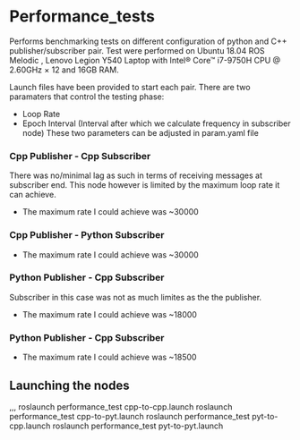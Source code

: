 # Performance_tests
Performs benchmarking tests on different configuration of python and C++ publisher/subscriber pair.
Test were performed on Ubuntu 18.04 ROS Melodic , Lenovo Legion Y540 Laptop with Intel® Core™ i7-9750H CPU @ 2.60GHz × 12 and 16GB RAM.

Launch files have been provided to start each pair.
There are two paramaters that control the testing phase:
- Loop Rate
- Epoch Interval (Interval after which we calculate frequency in subscriber node)
These two parameters can be adjusted in param.yaml file

### Cpp Publisher - Cpp Subscriber
There was no/minimal lag as such in terms of receiving messages at subscriber end. This node however is limited by the maximum 
loop rate it can achieve. 
- The maximum rate I could achieve was ~30000


### Cpp Publisher - Python Subscriber

- The maximum rate I could achieve was ~30000

### Python Publisher - Cpp Subscriber
Subscriber in this case was not as much limites as the the publisher.
- The maximum rate I could achieve was ~18000

### Python Publisher - Cpp Subscriber
- The maximum rate I could achieve was ~18500

## Launching the nodes

,,,
roslaunch performance_test cpp-to-cpp.launch
roslaunch performance_test cpp-to-pyt.launch
roslaunch performance_test pyt-to-cpp.launch
roslaunch performance_test pyt-to-pyt.launch





